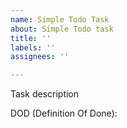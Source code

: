 ```yaml
---
name: Simple Todo Task
about: Simple Todo task
title: ''
labels: ''
assignees: ''

---
```


Task description

DOD (Definition Of Done):
